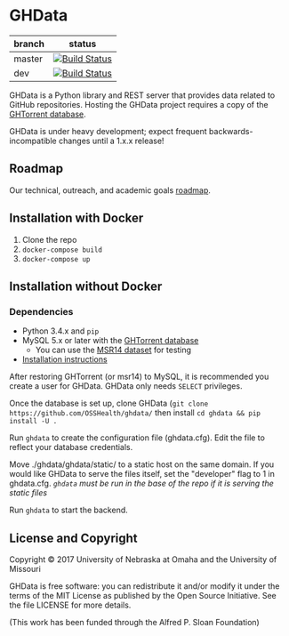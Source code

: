 # GHData

branch | status
   --- | ---
master | [![Build Status](https://travis-ci.org/OSSHealth/ghdata.svg?branch=master)](https://travis-ci.org/OSSHealth/ghdata)
   dev | [![Build Status](https://travis-ci.org/OSSHealth/ghdata.svg?branch=dev)](https://travis-ci.org/OSSHealth/ghdata)

GHData is a Python library and REST server that provides data related to GitHub repositories. Hosting the GHData project requires a copy of the [GHTorrent database](http://ghtorrent.org/downloads.html).

GHData is under heavy development; expect frequent backwards-incompatible changes until a 1.x.x release!



Roadmap
-------
Our technical, outreach, and academic goals [roadmap](https://github.com/OSSHealth/ghdata/wiki/Release-Schedule).



Installation with Docker
------------------------
  1. Clone the repo
  2. `docker-compose build`
  3. `docker-compose up`



Installation without Docker
---------------------------
### Dependencies
- Python 3.4.x and `pip`
- MySQL 5.x or later with the [GHTorrent database](http://ghtorrent.org/)
  - You can use the [MSR14 dataset](http://ghtorrent.org/msr14.html) for testing
- [Installation instructions](https://github.com/gousiosg/github-mirror/tree/master/sql)

After restoring GHTorrent (or msr14) to MySQL, it is recommended you create a user for GHData. GHData only needs `SELECT` privileges.

Once the database is set up, clone GHData (`git clone https://github.com/OSSHealth/ghdata/` then install `cd ghdata && pip install -U .`

Run `ghdata` to create the configuration file (ghdata.cfg). Edit the file to reflect your database credentials.

Move ./ghdata/ghdata/static/ to a static host on the same domain. If you would like GHData to serve the files itself, set the "developer" flag to 1 in ghdata.cfg. *`ghdata` must be run in the base of the repo if it is serving the static files*

Run `ghdata` to start the backend.



License and Copyright
---------------------
Copyright © 2017 University of Nebraska at Omaha and the University of Missouri

GHData is free software: you can redistribute it and/or modify it under the terms of the MIT License as published by the Open Source Initiative. See the file LICENSE for more details.

(This work has been funded through the Alfred P. Sloan Foundation)

